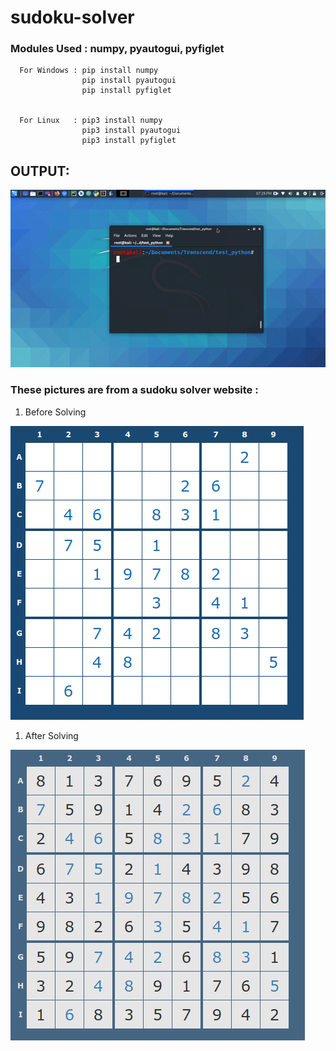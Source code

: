 # sudoku-solver

### Modules Used : numpy, pyautogui, pyfiglet
      
      For Windows : pip install numpy
                    pip install pyautogui
                    pip install pyfiglet
            
       
      For Linux   : pip3 install numpy
                    pip3 install pyautogui
                    pip3 install pyfiglet


## OUTPUT: 



   ![Screenshot](sudoku.gif)
   
   


### These pictures are from a sudoku solver website :

   1) Before Solving

   ![Screenshot](sudoku_unsolved.png)


   1) After Solving

   ![Screenshot](sudoku_solved.png)

